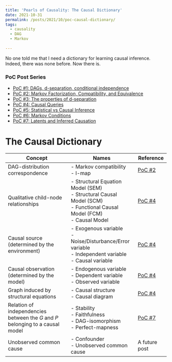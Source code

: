 ```yaml
---
title: 'Pearls of Causality: The Causal Dictionary'
date: 2021-10-31
permalink: /posts/2021/10/poc-causal-dictionary/
tags:
  - causality
  - DAG
  - Markov
 
---
```



No one told me that I need a dictionary for learning causal inference. Indeed, there was none before. Now there is.

### PoC Post Series
- [PoC #1: DAGs, d-separation, conditional independence](/posts/2021/10/poc1-dags-d-sep/)
- [PoC #2: Markov Factorization, Compatibility, and Equivalence](/posts/2021/10/poc2-markov/)
- [PoC #3: The properties of d-separation](/posts/2021/10/poc3-d-sep-prop/)
- [PoC #4: Causal Queries](/posts/2021/11/poc4-causal-queries/)
- [PoC #5: Statistical vs Causal Inference](/posts/2021/11/stats-vs-causality/)
- [PoC #6: Markov Conditions](/posts/2021/11/poc6-markov-conditions/)
- [PoC #7: Latents and Inferred Causation](/posts/2021/11/poc6-latents-stability-ic/)


# The Causal Dictionary
<!-- Maybe make the most descriptive name bold? -->

|  Concept | Names  |  Reference| 
|---|---|---|
| DAG-distribution correspondence  |  - Markov compatibility<br>-  I-map |   [PoC #2](/posts/2021/10/poc2-markov/) |   
| Qualitative child-node relationships  |  - Structural Equation Model (SEM)<br>- Structural Causal Model (SCM)<br>- Functional Causal Model (FCM)<br>- Causal  Model|   [PoC #4](/posts/2021/11/poc4-causal-queries/) |  
| Causal source (determined by the environment)  |  - Exogenous variable<br>- Noise/Disturbance/Error variable<br>- Independent variable<br>- Causal variable|   [PoC #4](/posts/2021/11/poc4-causal-queries/) |   
| Causal observation (determined by the model)  |  - Endogenous variable<br>- Dependent variable<br>- Observed variable|   [PoC #4](/posts/2021/11/poc4-causal-queries/) |   
| Graph induced by structural equations  |  - Causal structure<br>- Causal diagram|   [PoC #4](/posts/2021/11/poc4-causal-queries/) |   
| Relation of independencies between the $G$ and $P$ belonging to a causal model  |  - Stability<br>- Faithfulness<br>- DAG-isomorphism<br>- Perfect-mapness|   [PoC #7](/posts/2021/11/poc6-latents-stability/) |
| Unobserved common cause  |  - Confounder<br>- Unobserved common cause |   A future post |

